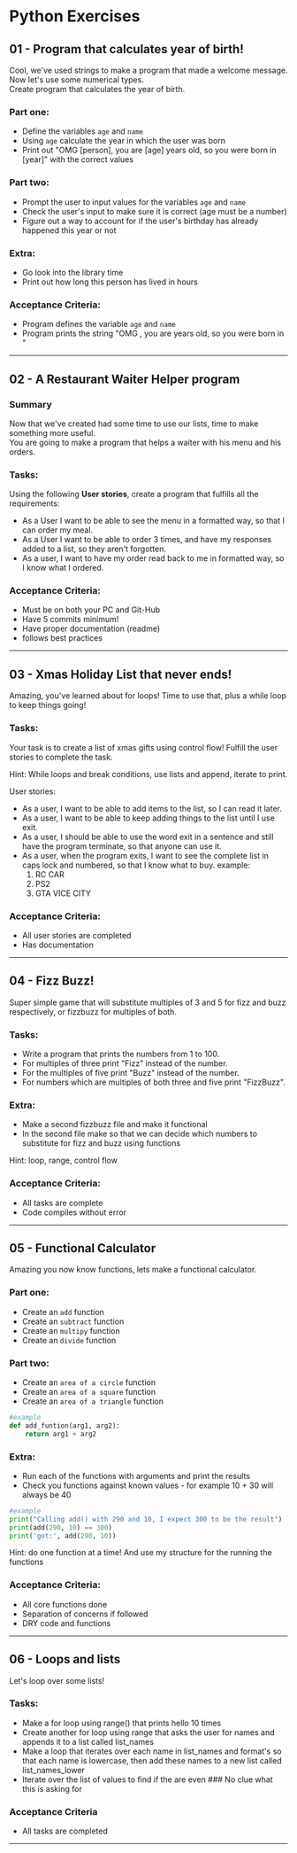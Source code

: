 # Python Exercises

## 01 - Program that calculates year of birth!
Cool, we've used strings to make a program that made a welcome message. Now let's use some numerical types.  
Create program that calculates the year of birth.

### Part one:
* Define the variables `age` and `name`
* Using `age` calculate the year in which the user was born
* Print out "OMG [person], you are [age] years old, so you were born in [year]" with the correct values

### Part two:
* Prompt the user to input values for the variables `age` and `name`
* Check the user's input to make sure it is correct (age must be a number)
* Figure out a way to account for if the user's birthday has already happened this year or not

### Extra:
* Go look into the library time
* Print out how long this person has lived in hours

### Acceptance Criteria: 
* Program defines the variable `age` and `name`
* Program prints the string "OMG <person>, you are <age> years old, so you were born in <year>"

--------------------------------------------------------

## 02 - A Restaurant Waiter Helper program

### Summary
Now that we've created had some time to use our lists, time to make something more useful.  
You are going to make a program that helps a waiter with his menu and his orders.

### Tasks:
Using the following **User stories**, create a program that fulfills all the requirements:  
* As a User I want to be able to see the menu in a formatted way, so that I can order my meal.
* As a User I want to be able to order 3 times, and have my responses added to a list, so they aren't forgotten.
* As a user, I want to have my order read back to me in formatted way, so I know what I ordered.

### Acceptance Criteria:
* Must be on both your PC and Git-Hub
* Have 5 commits minimum!
* Have proper documentation (readme)
* follows best practices

----------------------------------------------------------
## 03 - Xmas Holiday List that never ends!
Amazing, you've learned about for loops!
Time to use that, plus a while loop to keep things going!

### Tasks:
Your task is to create a list of xmas gifts using control flow!
Fulfill the user stories to complete the task.

Hint: While loops and break conditions, use lists and append, iterate to print.

User stories:
* As a user, I want to be able to add items to the list, so I can read it later.
* As a user, I want to be able to keep adding things to the list until I use exit.
* As a user, I should be able to use the word exit in a sentence and still have the program terminate, so that anyone can use it.
* As a user, when the program exits, I want to see the complete list in caps lock and numbered, so that I know what to buy. example:
  1. RC CAR
  2. PS2
  3. GTA VICE CITY

### Acceptance Criteria:

* All user stories are completed
* Has documentation

----------------------------------------------------------
## 04 - Fizz Buzz!
Super simple game that will substitute multiples of 3 and 5 for fizz and buzz respectively, or fizzbuzz for multiples of both.

### Tasks:
* Write a program that prints the numbers from 1 to 100.
* For multiples of three print "Fizz" instead of the number.
* For the multiples of five print "Buzz" instead of the number.
* For numbers which are multiples of both three and five print "FizzBuzz".

### Extra:
* Make a second fizzbuzz file and make it functional
* In the second file make so that we can decide which numbers to substitute for fizz and buzz using functions

Hint: loop, range, control flow

### Acceptance Criteria:
* All tasks are complete
* Code compiles without error

------------------------------------------------
## 05 - Functional Calculator
Amazing you now know functions, lets make a functional calculator.

### Part one:
* Create an `add` function
* Create an `subtract` function
* Create an `multipy` function
* Create an `divide` function

### Part two:
* Create an `area of a circle` function
* Create an `area of a square` function
* Create an `area of a triangle` function
```python
#example
def add_funtion(arg1, arg2):
    return arg1 + arg2
```

### Extra:
* Run each of the functions with arguments and print the results
* Check you functions against known values - for example 10 + 30 will always be 40

```python
#example
print("Calling add() with 290 and 10, I expect 300 to be the result")
print(add(290, 10) == 300)
print('got:', add(290, 10))
```

Hint: do one function at a time! And use my structure for the running the functions

### Acceptance Criteria:
* All core functions done
* Separation of concerns if followed
* DRY code and functions  

----------------------------------------------
## 06 - Loops and lists
Let's loop over some lists!

### Tasks:

* Make a for loop using range() that prints hello 10 times
* Create another for loop using range that asks the user for names and appends it to a list called list_names
* Make a loop that iterates over each name in list_names and format's so that each name is lowercase, then add these names to a new list called list_names_lower
* Iterate over the list of values to find if the are even ### No clue what this is asking for

### Acceptance Criteria
* All tasks are completed

---------------------------------------------------------------- 
